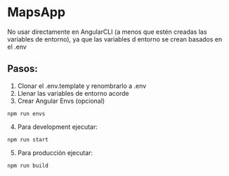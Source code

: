 # MapsApp

No usar directamente en AngularCLI (a menos que estén creadas las variables de entorno), ya que las variables d entorno se crean basados en el .env

## Pasos:

1. Clonar el .env.template y renombrarlo a .env
2. Llenar las variables de entorno acorde
3. Crear Angular Envs (opcional)

```
npm run envs
```

4. Para development ejecutar:

```
npm run start
```

5. Para producción ejecutar:

```
npm run build
```
